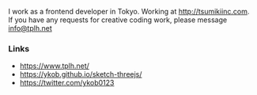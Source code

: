 I work as a frontend developer in Tokyo. Working at http://tsumikiinc.com.  
If you have any requests for creative coding work, please message info@tplh.net

### Links

- https://www.tplh.net/
- https://ykob.github.io/sketch-threejs/
- https://twitter.com/ykob0123
